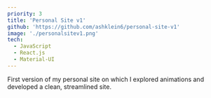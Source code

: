```yaml
---
priority: 3
title: 'Personal Site v1'
github: 'https://github.com/ashklein6/personal-site-v1'
image: './personalsitev1.png'
tech:
  - JavaScript
  - React.js
  - Material-UI
---
```


First version of my personal site on which I explored animations and developed a clean, streamlined site.